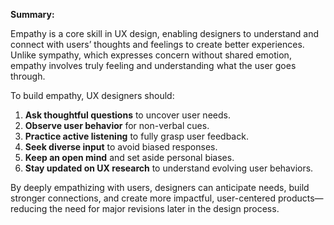 **Summary:**

Empathy is a core skill in UX design, enabling designers to understand and connect with users’ thoughts and feelings to create better experiences. Unlike sympathy, which expresses concern without shared emotion, empathy involves truly feeling and understanding what the user goes through.

To build empathy, UX designers should:

1. **Ask thoughtful questions** to uncover user needs.
2. **Observe user behavior** for non-verbal cues.
3. **Practice active listening** to fully grasp user feedback.
4. **Seek diverse input** to avoid biased responses.
5. **Keep an open mind** and set aside personal biases.
6. **Stay updated on UX research** to understand evolving user behaviors.

By deeply empathizing with users, designers can anticipate needs, build stronger connections, and create more impactful, user-centered products—reducing the need for major revisions later in the design process.
